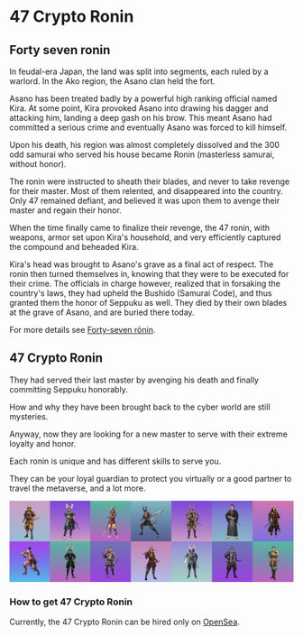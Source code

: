 # 47 Crypto Ronin

## Forty seven ronin
In feudal-era Japan, the land was split into segments, each ruled by a warlord. In the Ako region, the Asano clan held the fort.

Asano has been treated badly by a powerful high ranking official named Kira. At some point, Kira provoked Asano into drawing his dagger and attacking him, landing a deep gash on his brow. This meant Asano had committed a serious crime and eventually Asano was forced to kill himself.

Upon his death, his region was almost completely dissolved and the 300 odd samurai who served his house became Ronin (masterless samurai, without honor).

The ronin were instructed to sheath their blades, and never to take revenge for their master. Most of them relented, and disappeared into the country. 
Only 47 remained defiant, and believed it was upon them to avenge their master and regain their honor.

When the time finally came to finalize their revenge, the 47 ronin, with weapons, armor set upon Kira's household, and very efficiently captured the compound and beheaded Kira.

Kira's head was brought to Asano's grave as a final act of respect. The ronin then turned themselves in, knowing that they were to be executed for their crime. The officials in charge however, realized that in forsaking the country's laws, they had upheld the Bushido (Samurai Code), and thus granted them the honor of Seppuku as well. They died by their own blades at the grave of Asano, and are buried there today.

For more details see [Forty-seven rōnin](https://en.wikipedia.org/wiki/Forty-seven_r%C5%8Dnin).

## 47 Crypto Ronin

They had served their last master by avenging his death and finally committing Seppuku honorably.
 
How and why they have been brought back to the cyber world are still mysteries.

Anyway, now they are looking for a new master to serve with their extreme loyalty and honor.

Each ronin is unique and has different skills to serve you. 

They can be your loyal guardian to protect you virtually or a good partner to travel the metaverse, and a lot more.

![47CryptoRonin](./assets/image/banner.png)
### How to get 47 Crypto Ronin

Currently, the 47 Crypto Ronin can be hired only on [OpenSea](https://opensea.io/collection/47cryptoronin).
